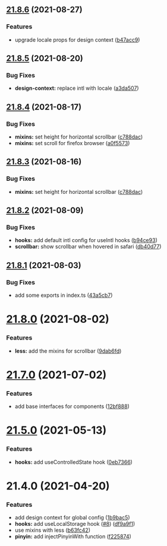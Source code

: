 ## [21.8.6](https://github.com/growingio/gio-design-utils/compare/v21.8.5...v21.8.6) (2021-08-27)


### Features

* upgrade locale props for design context ([b47acc9](https://github.com/growingio/gio-design-utils/commit/b47acc96d2cfd64ab373304e0e369a1d7e281a31))



## [21.8.5](https://github.com/growingio/gio-design-utils/compare/v21.8.4...v21.8.5) (2021-08-20)


### Bug Fixes

* **design-context:** replace intl with locale ([a3da507](https://github.com/growingio/gio-design-utils/commit/a3da50712d9cdb70ace8586e6b22224f34dd2c02))



## [21.8.4](https://github.com/growingio/gio-design-utils/compare/v21.8.3...v21.8.4) (2021-08-17)


### Bug Fixes

* **mixins:** set height for horizontal scrollbar ([c788dac](https://github.com/growingio/gio-design-utils/commit/c788dac6cafcdf97dd4c9b2e1fd32da9302e65f7))
* **mixins:** set scroll for firefox browser ([a0f5573](https://github.com/growingio/gio-design-utils/commit/a0f55737f816b578985224e4d0cdd350d4b64ba3))



## [21.8.3](https://github.com/growingio/gio-design-utils/compare/v21.8.2...v21.8.3) (2021-08-16)


### Bug Fixes

* **mixins:** set height for horizontal scrollbar ([c788dac](https://github.com/growingio/gio-design-utils/commit/c788dac6cafcdf97dd4c9b2e1fd32da9302e65f7))



## [21.8.2](https://github.com/growingio/gio-design-utils/compare/v21.8.1...v21.8.2) (2021-08-09)


### Bug Fixes

* **hooks:** add default intl config for useIntl hooks ([b94ce93](https://github.com/growingio/gio-design-utils/commit/b94ce931d50a87d8327ea1b17f1d28dbcb0b2602))
* **scrollbar:** show scrollbar when hovered in safari ([db40d77](https://github.com/growingio/gio-design-utils/commit/db40d772d28a30fecefe25502c2a645ffa30dc67))



## [21.8.1](https://github.com/growingio/gio-design-utils/compare/v21.8.0...v21.8.1) (2021-08-03)


### Bug Fixes

* add some exports in index.ts ([43a5cb7](https://github.com/growingio/gio-design-utils/commit/43a5cb76e6c9617044a0ce790c3a7ebb5010c896))



# [21.8.0](https://github.com/growingio/gio-design-utils/compare/v21.7.0...v21.8.0) (2021-08-02)


### Features

* **less:** add the mixins for scrollbar ([9dab6fd](https://github.com/growingio/gio-design-utils/commit/9dab6fdf188734ed896061799876b969220dd477))



# [21.7.0](https://github.com/growingio/gio-design-utils/compare/v21.5.0...v21.7.0) (2021-07-02)


### Features

* add base interfaces for components ([12bf888](https://github.com/growingio/gio-design-utils/commit/12bf888777509f2bc41abf581fb2bd50072ee330))



# [21.5.0](https://github.com/growingio/gio-design-utils/compare/v21.4.0...v21.5.0) (2021-05-13)


### Features

* **hooks:** add useControlledState hook ([0eb7366](https://github.com/growingio/gio-design-utils/commit/0eb7366f66a4b14044808204e3647b127986a603))



# 21.4.0 (2021-04-20)


### Features

* add design context for global config ([1b9bac5](https://github.com/growingio/gio-design-utils/commit/1b9bac5ec4db1584652c2bcf8f19e85f6f8e9dcc))
* **hooks:** add useLocalStorage hook ([#8](https://github.com/growingio/gio-design-utils/issues/8)) ([df9a9f1](https://github.com/growingio/gio-design-utils/commit/df9a9f108aa8fcc0dc13fa918c29ca9268c9b9f1))
* use mixins with less ([b63fc42](https://github.com/growingio/gio-design-utils/commit/b63fc42426bf282da19f2eff0617b0b820a79ff5))
* **pinyin:** add injectPinyinWith function ([f225874](https://github.com/growingio/gio-design-utils/commit/f225874598c4b88a36e9c837fad552d3bff16599))



